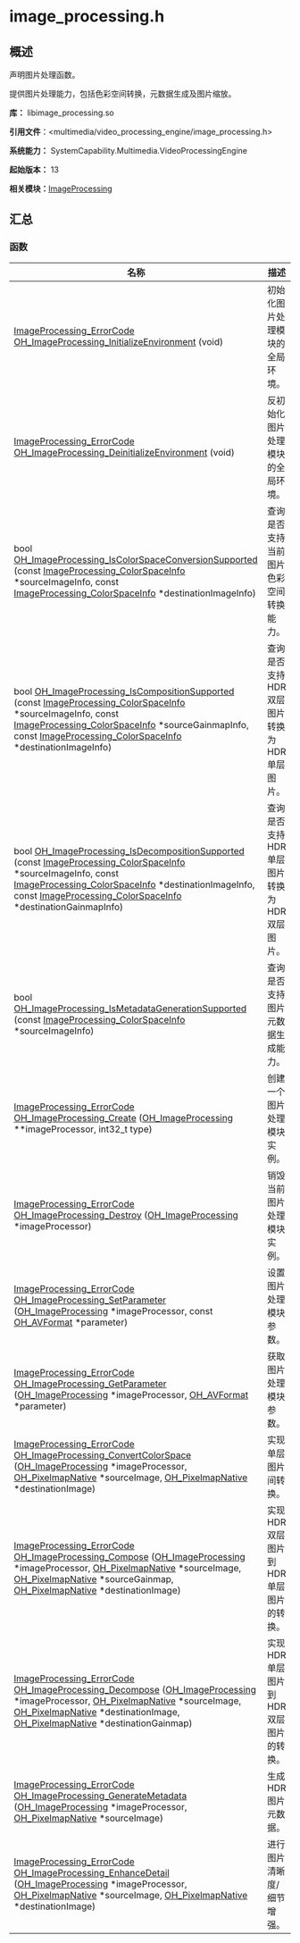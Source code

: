 # image_processing.h


## 概述

声明图片处理函数。

提供图片处理能力，包括色彩空间转换，元数据生成及图片缩放。

**库：** libimage_processing.so

**引用文件**：&lt;multimedia/video_processing_engine/image_processing.h&gt;

**系统能力：** SystemCapability.Multimedia.VideoProcessingEngine

**起始版本：** 13

**相关模块：**[ImageProcessing](_image_processing.md)


## 汇总


### 函数

| 名称 | 描述 | 
| -------- | -------- |
| [ImageProcessing_ErrorCode](_image_processing.md#imageprocessing_errorcode) [OH_ImageProcessing_InitializeEnvironment](_image_processing.md#oh_imageprocessing_initializeenvironment) (void) | 初始化图片处理模块的全局环境。 | 
| [ImageProcessing_ErrorCode](_image_processing.md#imageprocessing_errorcode) [OH_ImageProcessing_DeinitializeEnvironment](_image_processing.md#oh_imageprocessing_deinitializeenvironment) (void) | 反初始化图片处理模块的全局环境。 | 
| bool [OH_ImageProcessing_IsColorSpaceConversionSupported](_image_processing.md#oh_imageprocessing_iscolorspaceconversionsupported) (const [ImageProcessing_ColorSpaceInfo](_image_processing___color_space_info.md) \*sourceImageInfo, const [ImageProcessing_ColorSpaceInfo](_image_processing___color_space_info.md) \*destinationImageInfo) | 查询是否支持当前图片色彩空间转换能力。 | 
| bool [OH_ImageProcessing_IsCompositionSupported](_image_processing.md#oh_imageprocessing_iscompositionsupported) (const [ImageProcessing_ColorSpaceInfo](_image_processing___color_space_info.md) \*sourceImageInfo, const [ImageProcessing_ColorSpaceInfo](_image_processing___color_space_info.md) \*sourceGainmapInfo, const [ImageProcessing_ColorSpaceInfo](_image_processing___color_space_info.md) \*destinationImageInfo) | 查询是否支持HDR双层图片转换为HDR单层图片。 | 
| bool [OH_ImageProcessing_IsDecompositionSupported](_image_processing.md#oh_imageprocessing_isdecompositionsupported) (const [ImageProcessing_ColorSpaceInfo](_image_processing___color_space_info.md) \*sourceImageInfo, const [ImageProcessing_ColorSpaceInfo](_image_processing___color_space_info.md) \*destinationImageInfo, const [ImageProcessing_ColorSpaceInfo](_image_processing___color_space_info.md) \*destinationGainmapInfo) | 查询是否支持HDR单层图片转换为HDR双层图片。 | 
| bool [OH_ImageProcessing_IsMetadataGenerationSupported](_image_processing.md#oh_imageprocessing_ismetadatagenerationsupported) (const [ImageProcessing_ColorSpaceInfo](_image_processing___color_space_info.md) \*sourceImageInfo) | 查询是否支持图片元数据生成能力。 | 
| [ImageProcessing_ErrorCode](_image_processing.md#imageprocessing_errorcode) [OH_ImageProcessing_Create](_image_processing.md#oh_imageprocessing_create) ([OH_ImageProcessing](_image_processing.md#oh_imageprocessing) \*\*imageProcessor, int32_t type) | 创建一个图片处理模块实例。 | 
| [ImageProcessing_ErrorCode](_image_processing.md#imageprocessing_errorcode) [OH_ImageProcessing_Destroy](_image_processing.md#oh_imageprocessing_destroy) ([OH_ImageProcessing](_image_processing.md#oh_imageprocessing) \*imageProcessor) | 销毁当前图片处理模块实例。 | 
| [ImageProcessing_ErrorCode](_image_processing.md#imageprocessing_errorcode) [OH_ImageProcessing_SetParameter](_image_processing.md#oh_imageprocessing_setparameter) ([OH_ImageProcessing](_image_processing.md#oh_imageprocessing) \*imageProcessor, const [OH_AVFormat](_image_processing.md#oh_avformat) \*parameter) | 设置图片处理模块参数。 | 
| [ImageProcessing_ErrorCode](_image_processing.md#imageprocessing_errorcode) [OH_ImageProcessing_GetParameter](_image_processing.md#oh_imageprocessing_getparameter) ([OH_ImageProcessing](_image_processing.md#oh_imageprocessing) \*imageProcessor, [OH_AVFormat](_image_processing.md#oh_avformat) \*parameter) | 获取图片处理模块参数。 | 
| [ImageProcessing_ErrorCode](_image_processing.md#imageprocessing_errorcode) [OH_ImageProcessing_ConvertColorSpace](_image_processing.md#oh_imageprocessing_convertcolorspace) ([OH_ImageProcessing](_image_processing.md#oh_imageprocessing) \*imageProcessor, [OH_PixelmapNative](_image_processing.md#oh_pixelmapnative) \*sourceImage, [OH_PixelmapNative](_image_processing.md#oh_pixelmapnative) \*destinationImage) | 实现单层图片间转换。 | 
| [ImageProcessing_ErrorCode](_image_processing.md#imageprocessing_errorcode) [OH_ImageProcessing_Compose](_image_processing.md#oh_imageprocessing_compose) ([OH_ImageProcessing](_image_processing.md#oh_imageprocessing) \*imageProcessor, [OH_PixelmapNative](_image_processing.md#oh_pixelmapnative) \*sourceImage, [OH_PixelmapNative](_image_processing.md#oh_pixelmapnative) \*sourceGainmap, [OH_PixelmapNative](_image_processing.md#oh_pixelmapnative) \*destinationImage) | 实现HDR双层图片到HDR单层图片的转换。 | 
| [ImageProcessing_ErrorCode](_image_processing.md#imageprocessing_errorcode) [OH_ImageProcessing_Decompose](_image_processing.md#oh_imageprocessing_decompose) ([OH_ImageProcessing](_image_processing.md#oh_imageprocessing) \*imageProcessor, [OH_PixelmapNative](_image_processing.md#oh_pixelmapnative) \*sourceImage, [OH_PixelmapNative](_image_processing.md#oh_pixelmapnative) \*destinationImage, [OH_PixelmapNative](_image_processing.md#oh_pixelmapnative) \*destinationGainmap) | 实现HDR单层图片到HDR双层图片的转换。 | 
| [ImageProcessing_ErrorCode](_image_processing.md#imageprocessing_errorcode) [OH_ImageProcessing_GenerateMetadata](_image_processing.md#oh_imageprocessing_generatemetadata) ([OH_ImageProcessing](_image_processing.md#oh_imageprocessing) \*imageProcessor, [OH_PixelmapNative](_image_processing.md#oh_pixelmapnative) \*sourceImage) | 生成HDR图片元数据。 | 
| [ImageProcessing_ErrorCode](_image_processing.md#imageprocessing_errorcode) [OH_ImageProcessing_EnhanceDetail](_image_processing.md#oh_imageprocessing_enhancedetail) ([OH_ImageProcessing](_image_processing.md#oh_imageprocessing) \*imageProcessor, [OH_PixelmapNative](_image_processing.md#oh_pixelmapnative) \*sourceImage, [OH_PixelmapNative](_image_processing.md#oh_pixelmapnative) \*destinationImage) | 进行图片清晰度/细节增强。 | 
